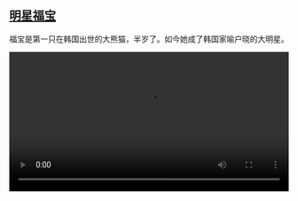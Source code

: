 <!--1611658413000-->
[明星福宝](https://www.dw.com/zh/%E6%98%8E%E6%98%9F%E7%A6%8F%E5%AE%9D/a-56338764)
------

<p>福宝是第一只在韩国出世的大熊猫，半岁了。如今她成了韩国家喻户晓的大明星。</small></p><video src="https://tvdownloaddw-a.akamaihd.net/dwtv_video/flv/vdt_zh/2021/bchi210125_001_0f845panda_sd_sor.mp4" controls style="width:100%"></video>
